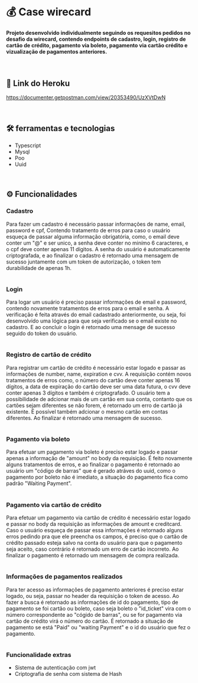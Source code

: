 # 💰 Case wirecard

<h4> Projeto desenvolvido individualmente seguindo os requesitos pedidos no desafio da wirecard, contendo endpoints de cadastro, login, registro de cartão de crédito, pagamento via boleto, pagamento via cartão crédito e vizualização de pagamentos anteriores. </h4>

<br/>

## 📌 Link do Heroku

https://documenter.getpostman.com/view/20353490/UzXVtDwN

<br/>

## 🛠 ferramentas e tecnologias

* Typescript
* Mysql
* Poo
* Uuid

<br/>

## ⚙️ Funcionalidades

### Cadastro

Para fazer um cadastro é necessário passar informações de name, email, password e cpf, Contendo tratamento de erros para caso o usuário esqueça de passar alguma informação obrigatória, como, o email deve conter um "@" e ser unico, a senha deve conter no minímo 6 caracteres, e o cpf deve conter apenas 11 dígitos. A senha do usuário é automaticamente criptografada, e ao finalizar o cadastro é retornado uma mensagem de sucesso juntamente com um token de autorização, o token tem durabilidade de apenas 1h.

#

### Login

Para logar um usuário é preciso passar informações de email e password, contendo novamente tratamentos de erros para o email e senha. A verificação é feita através do email cadastrado anteriormente, ou seja, foi desenvolvido uma lógica para que seja verificado se o email existe no cadastro. E ao concluir o login é retornado uma mensage de sucesso seguido do token do usuário.

#

### Registro de cartão de crédito

Para registrar um cartão de crédito é necessário estar logado e passar as informações de number, name, expiration e cvv. A requisição contém novos tratamentos de erros como, o número do cartão deve conter apenas 16 dígitos, a data de expiração do cartão deve ser uma data futura, o cvv deve conter apenas 3 dígitos e também é criptografado. O usuário tem a possibilidade de adcionar mais de um cartão em sua conta, contanto que os cartões sejam diferentes se não forem, é retornado um erro de cartão já existente. É possível também adcionar o mesmo cartão em contas diferentes. Ao finalizar é retornado uma mensagem de sucesso.

# 

### Pagamento via boleto

Para efetuar um pagamento via boleto é preciso estar logado e passar apenas a informação de "amount" no body da requisição. É feito novamente alguns tratamentos de erros, e ao finalizar o pagamento é retornado ao usuário um "código de barras" que é gerado atráves do uuid, como o pagamento por boleto não é imediato, a situação do pagamento fica como padrão "Waiting Payment".

#

### Pagamento via cartão de crédito

Para efetuar um pagamento via cartão de crédito é necessário estar logado e passar no body da requisição as informações de amount e creditcard. Caso o usuário esqueça de passar essa informações é retornado alguns erros pedindo pra que ele preencha os campos, é preciso que o cartão de crédito passado esteja salvo na conta do usuário para que o pagamento seja aceito, caso contrário é retornado um erro de cartão incorreto. Ao finalizar o pagamento é retornado um mensagem de compra realizada.

#

### Informações de pagamentos realizados

Para ter acesso as informações de pagamento anteriores é preciso estar logado, ou seja, passar no header da requisição o token de acesso. Ao fazer a busca é retornado as informações de id do pagamento, tipo de pagamento se foi cartão ou boleto, caso seja boleto o "id_ticket" vira com o número correspondente ao "cógido de barras", ou se for pagamento via cartão de crédito virá o número do cartão. É retornado a situação de pagamento se está "Paid" ou "waiting Payment" e o id do usuário que fez o pagamento.

#

### Funcionalidade extras

* Sistema de autenticação com jwt
* Criptografia de senha com sistema de Hash
